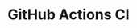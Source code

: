 # GitHub Actions CI


































































































































































































































































































































































































































































































































































































































































































































































































































































































































































